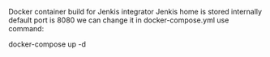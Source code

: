 Docker container build for Jenkis integrator
Jenkis home is stored internally
default port is 8080
we can change it in docker-compose.yml
use command: 

docker-compose up -d



